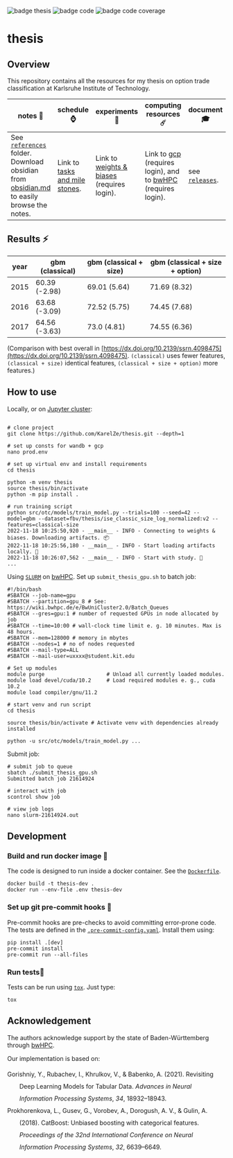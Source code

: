 ![badge thesis](https://github.com/KarelZe/thesis/actions/workflows/action_latex.yaml/badge.svg)
![badge code](https://github.com/KarelZe/thesis/actions/workflows/action_python.yaml/badge.svg)
![badge code coverage](https://img.shields.io/endpoint?url=https://gist.githubusercontent.com/KarelZe/e2578f2f3e6322d299f1cb2e294d6b0b/raw/covbadge.json)

# thesis

## Overview

This repository contains all the resources for my thesis on option trade classification at Karlsruhe Institute of Technology.

| notes 📜                                                                                                                                                                   | schedule ⌚                                                                                                            | experiments 🧪                                                             | computing resources ☄️                                                                                                                                       | document 🎓                                                     |
| ------------------------------------------------------------------------------------------------------------------------------------------------------------------------- | --------------------------------------------------------------------------------------------------------------------- | ------------------------------------------------------------------------- | ----------------------------------------------------------------------------------------------------------------------------------------------------------- | -------------------------------------------------------------- |
| See [`references`](https://github.com/KarelZe/thesis/tree/main/references) folder. Download obsidian from [obsidian.md](https://obsidian.md/) to easily browse the notes. | Link to [tasks and mile stones](https://github.com/KarelZe/thesis/milestones?direction=asc&sort=due_date&state=open). | Link to [weights & biases](https://wandb.ai/fbv/thesis) (requires login). | Link to [gcp](https://console.cloud.google.com/welcome?project=flowing-mantis-239216) (requires login), and to [bwHPC](https://bwhpc.de/) (requires login). | see [`releases`](https://github.com/KarelZe/thesis/releases/). |

## Results ⚡
| year | gbm (classical) | gbm (classical + size) | gbm (classical + size + option) |
| ---- | --------------- | ---------------------- | ------------------------------- |
| 2015 | 60.39 (-2.98)   | 69.01 (5.64)           | 71.69 (8.32)                    |
| 2016 | 63.68 (-3.09)   | 72.52 (5.75)           | 74.45 (7.68)                    |
| 2017 | 64.56 (-3.63)   | 73.0 (4.81)            | 74.55 (6.36)                    |

(Comparison with best overall in [https://dx.doi.org/10.2139/ssrn.4098475](https://dx.doi.org/10.2139/ssrn.4098475). `(classical)` uses fewer features, `(classical + size)` identical features, `(classical + size + option)` more features.)

## How to use

Locally, or on [Jupyter cluster](https://uc2-jupyter.scc.kit.edu/jhub/):
```shell

# clone project
git clone https://github.com/KarelZe/thesis.git --depth=1

# set up consts for wandb + gcp
nano prod.env

# set up virtual env and install requirements
cd thesis

python -m venv thesis
source thesis/bin/activate
python -m pip install .

# run training script
python src/otc/models/train_model.py --trials=100 --seed=42 --model=gbm --dataset=fbv/thesis/ise_classic_size_log_normalized:v2 --features=classical-size
2022-11-18 10:25:50,920 - __main__ - INFO - Connecting to weights & biases. Downloading artifacts. 📦
2022-11-18 10:25:56,180 - __main__ - INFO - Start loading artifacts locally. 🐢
2022-11-18 10:26:07,562 - __main__ - INFO - Start with study. 🦄
...
```

Using [`SLURM`](https://wiki.bwhpc.de/e/BwUniCluster2.0/Slurm) on [bwHPC](https://bwhpc.de/).
Set up `submit_thesis_gpu.sh` to batch job:
```shell
#!/bin/bash
#SBATCH --job-name=gpu
#SBATCH --partition=gpu_8 # See: https://wiki.bwhpc.de/e/BwUniCluster2.0/Batch_Queues
#SBATCH --gres=gpu:1 # number of requested GPUs in node allocated by job
#SBATCH --time=10:00 # wall-clock time limit e. g. 10 minutes. Max is 48 hours.
#SBATCH --mem=128000 # memory in mbytes
#SBATCH --nodes=1 # no of nodes requested
#SBATCH --mail-type=ALL
#SBATCH --mail-user=uxxxx@student.kit.edu

# Set up modules
module purge                    # Unload all currently loaded modules.
module load devel/cuda/10.2     # Load required modules e. g., cuda 10.2
module load compiler/gnu/11.2

# start venv and run script
cd thesis

source thesis/bin/activate # Activate venv with dependencies already installed

python -u src/otc/models/train_model.py ...
```

Submit job:
```shell
# submit job to queue
sbatch ./submit_thesis_gpu.sh
Submitted batch job 21614924

# interact with job
scontrol show job

# view job logs
nano slurm-21614924.out
```

## Development

### Build and run docker image 🐳
The code is designed to run inside a docker container. See the [`Dockerfile`](https://github.com/KarelZe/thesis/blob/main/Dockerfile).
```shell
docker build -t thesis-dev .
docker run --env-file .env thesis-dev
```

### Set up git pre-commit hooks 🐙
Pre-commit hooks are pre-checks to avoid committing error-prone code. The tests are defined in the [`.pre-commit-config.yaml`](https://github.com/KarelZe/thesis/blob/main/.pre-commit-config.yaml). Install them using:
```shell
pip install .[dev]
pre-commit install
pre-commit run --all-files
```
### Run tests🧯
Tests can be run using [`tox`](https://tox.wiki/en/latest/). Just type:
```shell
tox
```
## Acknowledgement

The authors acknowledge support by the state of Baden-Württemberg through [bwHPC](https://bwhpc.de/).

Our implementation is based on:

<div class="csl-bib-body" style="line-height: 2; margin-left: 2em; text-indent:-2em;">
  <div class="csl-entry">Gorishniy, Y., Rubachev, I., Khrulkov, V., &amp; Babenko, A. (2021). Revisiting Deep Learning Models for Tabular Data. <i>Advances in Neural Information Processing Systems</i>, <i>34</i>, 18932–18943.</div>
  <span class="Z3988" title="url_ver=Z39.88-2004&amp;ctx_ver=Z39.88-2004&amp;rfr_id=info%3Asid%2Fzotero.org%3A2&amp;rft_val_fmt=info%3Aofi%2Ffmt%3Akev%3Amtx%3Abook&amp;rft.genre=proceeding&amp;rft.atitle=Revisiting%20Deep%20Learning%20Models%20for%20Tabular%20Data&amp;rft.btitle=Advances%20in%20Neural%20Information%20Processing%20Systems&amp;rft.place=Red%20Hook%2C%20NY&amp;rft.publisher=Curran%20Associates%2C%20Inc.&amp;rft.aufirst=Yury&amp;rft.aulast=Gorishniy&amp;rft.au=Yury%20Gorishniy&amp;rft.au=Ivan%20Rubachev&amp;rft.au=Valentin%20Khrulkov&amp;rft.au=Artem%20Babenko&amp;rft.date=2021&amp;rft.pages=18932%E2%80%9318943&amp;rft.spage=18932&amp;rft.epage=18943"></span>
</div>
<div class="csl-bib-body" style="line-height: 2; margin-left: 2em; text-indent:-2em;">
  <div class="csl-entry">Prokhorenkova, L., Gusev, G., Vorobev, A., Dorogush, A. V., &amp; Gulin, A. (2018). CatBoost: Unbiased boosting with categorical features. <i>Proceedings of the 32nd International Conference on Neural Information Processing Systems</i>, <i>32</i>, 6639–6649.</div>
  <span class="Z3988" title="url_ver=Z39.88-2004&amp;ctx_ver=Z39.88-2004&amp;rfr_id=info%3Asid%2Fzotero.org%3A2&amp;rft_val_fmt=info%3Aofi%2Ffmt%3Akev%3Amtx%3Abook&amp;rft.genre=proceeding&amp;rft.atitle=CatBoost%3A%20unbiased%20boosting%20with%20categorical%20features&amp;rft.btitle=Proceedings%20of%20the%2032nd%20International%20Conference%20on%20Neural%20Information%20Processing%20Systems&amp;rft.place=Red%20Hook%2C%20NY&amp;rft.publisher=Curran%20Associates%20Inc.&amp;rft.series=NeurIPS%202018&amp;rft.aufirst=Liudmila&amp;rft.aulast=Prokhorenkova&amp;rft.au=Liudmila%20Prokhorenkova&amp;rft.au=Gleb%20Gusev&amp;rft.au=Aleksandr%20Vorobev&amp;rft.au=Anna%20Veronika%20Dorogush&amp;rft.au=Andrey%20Gulin&amp;rft.date=2018&amp;rft.pages=6639%E2%80%936649&amp;rft.spage=6639&amp;rft.epage=6649"></span>
</div>
